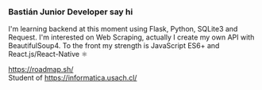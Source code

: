 ### Bastián Junior Developer say hi

I'm learning backend at this moment using Flask, Python, SQLite3 and Request. I'm interested on Web Scraping, actually I create my own API with BeautifulSoup4.
To the front my strength is JavaScript ES6+ and React.js/React-Native ⚛

https://roadmap.sh/                                                                                                               
Student of https://informatica.usach.cl/
